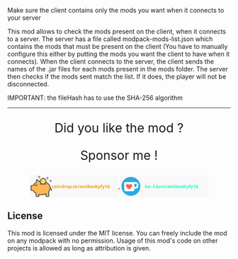[//]: # ([<img style="vertical-align:middle" width="800" src="./docs/short_readme.svg">]&#40;&#41;)

[//]: # ([<img style="vertical-align:middle" width="800" src="./docs/pdf_doc_image.svg">]&#40;./docs/readme.pdf&#41;)

Make sure the client contains only the mods you want when it connects to your server

This mod allows to check the mods present on the client, when it connects to a server.
The server has a file called modpack-mods-list.json which contains the mods that must be
present on the client (You have to manually configure this either by putting the mods you want the client to have when it connects). When the client connects to the server, the client sends the names
of the .jar files for each mods present in the mods folder. The server then checks if the mods
sent match the list. If it does, the player will not be disconnected.

IMPORTANT: the fileHash has to use the SHA-256 algorithm

___

<p align="center" style="font-size:200%">
    Did you like the mod ?
</p>

<p align="center" style="font-size:200%">
    Sponsor me !
</p>

<div align="center">
    <a href="https://coindrop.to/amibeskyfy16"> <img style="vertical-align:middle" width="200" src="./docs/coindrop.svg"> </a>
    <a href="https://ko-fi.com/amibeskyfy16"> <img style="vertical-align:middle" width="200" src="./docs/KoFi.svg"> </a>
</div>

## License

This mod is licensed under the MIT license. You can freely include the mod on any modpack with no permission. Usage of this mod's code on other projects is allowed as long as attribution is given.